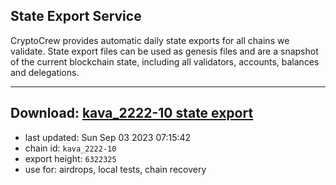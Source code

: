 ## State Export Service
CryptoCrew provides automatic daily state exports for all chains we validate. State export files can be used as genesis files and are a snapshot of the current blockchain state, including all validators, accounts, balances and delegations.

---
**Download: [kava_2222-10 state export](https://dl.ccvalidators.com/SERVICE/kava/kava_2222-10_export_6322325.json)**
---

- last updated: Sun Sep 03 2023 07:15:42
- chain id: `kava_2222-10`
- export height: `6322325`
- use for: airdrops, local tests, chain recovery
